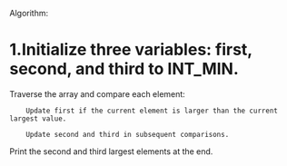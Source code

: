 Algorithm:

# 1.Initialize three variables: first, second, and third to INT_MIN.

   Traverse the array and compare each element:

        Update first if the current element is larger than the current largest value.

        Update second and third in subsequent comparisons.

Print the second and third largest elements at the end.